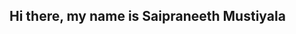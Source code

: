 ## Hi there, my name is Saipraneeth Mustiyala

<!--
**smustiyala/smustiyala** is a ✨ _special_ ✨ repository because its `README.md` (this file) appears on your GitHub profile.

Here are some ideas to get you started:

- 🔭 I’m currently working on some projects here
- 🌱 I’m currently learning many new things. 
- 👯 I’m looking to collaborate with a lot of people.
- 📫 How to reach me: smustiyala@gmail.com
-->
